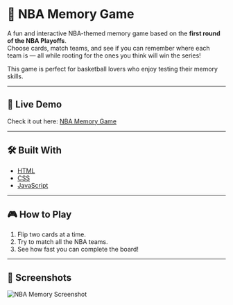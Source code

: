 # 🏀 NBA Memory Game

A fun and interactive NBA-themed memory game based on the **first round of the NBA Playoffs**.  
Choose cards, match teams, and see if you can remember where each team is — all while rooting for the ones you think will win the series!

This game is perfect for basketball lovers who enjoy testing their memory skills.

---

## 🚀 Live Demo

Check it out here: [NBA Memory Game](https://github.com/DQuaya/NBA-Memory)  

---

## 🛠️ Built With

- [HTML](https://developer.mozilla.org/en-US/docs/Web/HTML)
- [CSS](https://developer.mozilla.org/en-US/docs/Web/CSS)
- [JavaScript](https://developer.mozilla.org/en-US/docs/Web/JavaScript)

---

## 🎮 How to Play

1. Flip two cards at a time.
2. Try to match all the NBA teams.
3. See how fast you can complete the board!

---

## 📸 Screenshots   
![NBA Memory Screenshot](/Screenshot%202025-04-20%20at%2011.26.45 PM.png)
